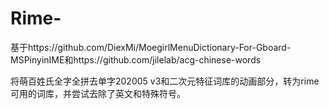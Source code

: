 # Rime-
基于https://github.com/DiexMi/MoegirlMenuDictionary-For-Gboard-MSPinyinIME和https://github.com/jilelab/acg-chinese-words

将萌百姓氏全字全拼去单字202005 v3和二次元特征词库的动画部分，转为rime可用的词库，并尝试去除了英文和特殊符号。
